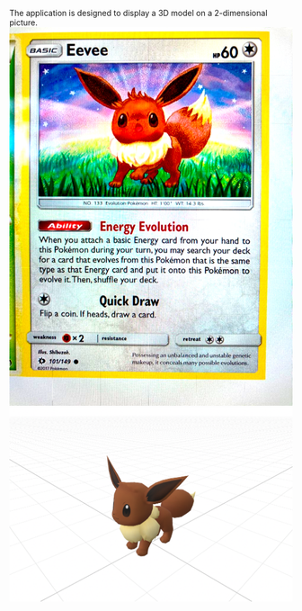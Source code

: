 The application is designed to display a 3D model on a 2-dimensional picture. 
![alt text](screenshots/Poke3D_1.png "Poke3D")
![alt text](screenshots/Poke3D_2.png "Poke3D")
